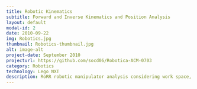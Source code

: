 ```yaml
---
title: Robotic Kinematics
subtitle: Forward and Inverse Kinematics and Position Analysis 
layout: default
modal-id: 2
date: 2010-09-22
img: Robotics.jpg
thumbnail: Robotics-thumbnail.jpg
alt: image-alt
project-date: September 2010
projecturl: https://github.com/socd06/Robotica-ACM-0703
category: Robotics
technology: Lego NXT
description: RoRR robotic manipulator analysis considering work space, positions and forward and inverse kinematics using movement equations
---
```

